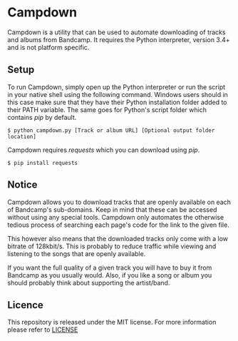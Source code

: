 # Campdown #

Campdown is a utility that can be used to automate downloading of tracks and albums from Bandcamp. It requires the Python interpreter, version 3.4+ and is not platform specific.

## Setup ##

To run Campdown, simply open up the Python interpreter or run the script in your native shell using the following command. Windows users should in this case make sure that they have their Python installation folder added to their PATH variable. The same goes for Python's script folder which contains *pip* by default.

    $ python campdown.py [Track or album URL] [Optional output folder location]

Campdown requires *requests* which you can download using *pip*.

    $ pip install requests

## Notice ##

Campdown allows you to download tracks that are openly available on each of Bandcamp's sub-domains. Keep in mind that these can be accessed without using any special tools. Campdown only automates the otherwise tedious process of searching each page's code for the link to the given file.

This however also means that the downloaded tracks only come with a low bitrate of 128kbit/s. This is probably to reduce traffic while viewing and listening to the songs that are openly available.

If you want the full quality of a given track you will have to buy it from Bandcamp as you usually would. Also, if you like a song or album you should probably think about supporting the artist/band.

## Licence ##

This repository is released under the MIT license. For more information please refer to [LICENSE](https://github.com/Catlinman/Campdown/blob/master/LICENSE)
